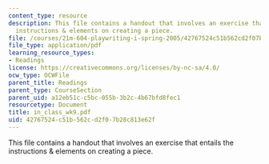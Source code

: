 ```yaml
---
content_type: resource
description: This file contains a handout that involves an exercise that entails the
  instructions & elements on creating a piece.
file: /courses/21m-604-playwriting-i-spring-2005/42767524c51b562cd2f07b28c813e62f_in_class_wk9.pdf
file_type: application/pdf
learning_resource_types:
- Readings
license: https://creativecommons.org/licenses/by-nc-sa/4.0/
ocw_type: OCWFile
parent_title: Readings
parent_type: CourseSection
parent_uid: a12eb51c-c5bc-055b-3b2c-4b67bfd8fec1
resourcetype: Document
title: in_class_wk9.pdf
uid: 42767524-c51b-562c-d2f0-7b28c813e62f
---
```

This file contains a handout that involves an exercise that entails the instructions & elements on creating a piece.